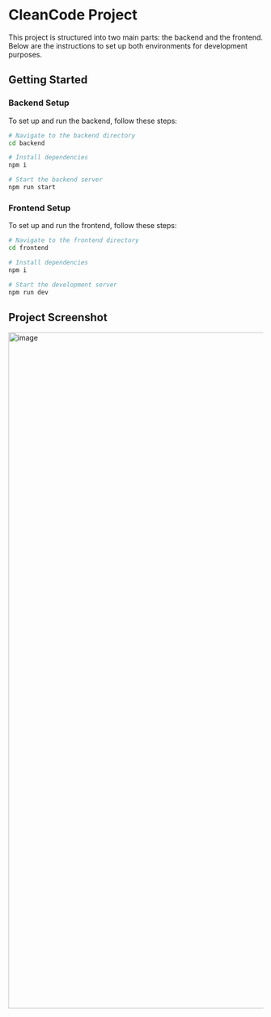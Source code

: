 # CleanCode Project

This project is structured into two main parts: the backend and the frontend. Below are the instructions to set up both environments for development purposes.

## Getting Started

### Backend Setup

To set up and run the backend, follow these steps:
```bash
# Navigate to the backend directory
cd backend

# Install dependencies
npm i

# Start the backend server
npm run start
```

### Frontend Setup

To set up and run the frontend, follow these steps:

```bash
# Navigate to the frontend directory
cd frontend

# Install dependencies
npm i

# Start the development server
npm run dev
```

## Project Screenshot
<img width="1337" alt="image" src="https://github.com/benjaminli7/cleancode-5iw/assets/70692749/838b4a2f-2d61-483a-94dc-9262f4f48731">
